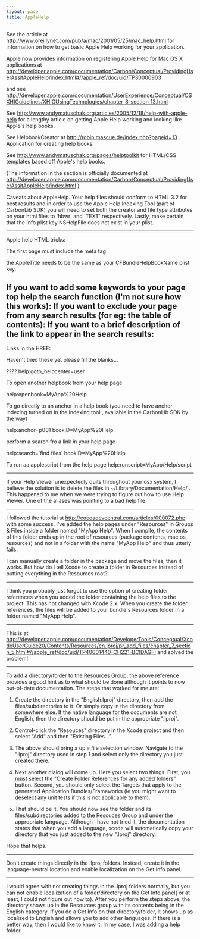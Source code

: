 ```yaml
---
layout: page
title: AppleHelp
---
```




See the article at http://www.oreillynet.com/pub/a/mac/2001/05/25/mac_help.html for information on how to get basic Apple Help working for your application. 

Apple now provides information on registering Apple Help for Mac OS X applications at http://developer.apple.com/documentation/Carbon/Conceptual/ProvidingUserAssitAppleHelp/index.html#//apple_ref/doc/uid/TP30000903

and see http://developer.apple.com/documentation/UserExperience/Conceptual/OSXHIGuidelines/XHIGUsingTechnologies/chapter_8_section_13.html

See http://www.andymatuschak.org/articles/2005/12/18/help-with-apple-help for a lengthy article on getting Apple Help working and looking like Apple's help books.

See HelpbookCreator at http://robin.mascue.de/index.php?pageid=13 . Application for creating help books.

See http://www.andymatuschak.org/pages/helptoolkit for HTML/CSS templates based off Apple's help books.

(The information in the section is officially documented at http://developer.apple.com/documentation/Carbon/Conceptual/ProvidingUserAssitAppleHelp/index.html ).

Caveats about AppleHelp. Your help files should conform to HTML 3.2 for best results and in order to use the Apple Help Indexing Tool (part of CarbonLib SDK) you will need to set both the creator and file type attributes on your html files to 'hbwr' and 'TEXT' respectively. Lastly, make certain that the Info.plist key NSHelpFile does not exist in your plist.

----
Apple help HTML tricks:

The first page must include the meta tag 
    <META name="AppleTitle" Content="MyApp Help">

the AppleTitle needs to be the same as your CFBundleHelpBookName plist key.

If you want to add some keywords to your page top help the search function (I'm not sure how this works):
    <META name="keywords" Content="keyword1, keyword2, keyword3">
If you want to exclude your page from any search results (for eg: the table of contents):
    <META name="robots" Content="noindex">
If you want to a brief description of the link to appear in the search results:
    <META name="AppleAbstract" Content="This is the topic you are looking for!">
----

Links in the HREF:

Haven't tried these yet please fill the blanks...

????
help:goto_helpcenter=user

To open another helpbook from your help page

help:openbook=MyApp%20Help

To go directly to an anchor in a help book (you need to have anchor indexing turned on in the indexing tool , available in the CarbonLib SDK by the way)

help:anchor=p001 bookID=MyApp%20Help

perform a search fro a link in your help page

help:search='find files' bookID=MyApp%20Help

To run aa applescript from the help page
help:runscript=MyApp/Help/script

----

If your Help Viewer unexpectedly quits throughout your osx system, I believe the solution is to delete the files in ~/Library/Documentation/Help/ . This happened to me when we were trying to figure out how to use Help Viewer. One of the aliases was pointing to a bad help file.

----

I followed the tutorial at http://cocoadevcentral.com/articles/000072.php with some success. I've added the help pages under "Resources" in Groups & Files inside a folder named "MyApp Help". When I compile, the contents of this folder ends up in the root of resources (package contents, mac os, resources) and not in a folder with the name "MyApp Help" and thus utterly fails.

I can manually create a folder in the package and move the files, then it works. But how do I tell Xcode to create a folder in Resources instead of putting everything in the Resources root?

----

I think you probably just forgot to use the option of creating folder references when you added the folder containing the help files to the project. This has not changed with Xcode 2.x. When you create the folder references, the files will be added to your bundle's Resources folder in a folder named "MyApp Help".

----
This is at http://developer.apple.com/documentation/DeveloperTools/Conceptual/XcodeUserGuide20/Contents/Resources/en.lproj/pr_add_files/chapter_7_section_5.html#//apple_ref/doc/uid/TP40001440-CH221-BCIDAGFI and solved the problem!

----
To add a directory/folder to the Resources Group, the above reference provides a good hint as to what should be done although it points to now out-of-date documentation.  The steps that worked for me are:

1. Create the directory in the "English.lproj" directory, then add the files/subdirectories to it.  Or simply copy in the directory from somewhere else.  If the native language for the documents are not English, then the directory should be put in the appropriate ".lproj".

2. Control-click the "Resouces" directory in the Xcode project and then select "Add" and then "Existing Files...".

3. The above should bring a up a file selection window.  Navigate to the ".lproj" directory used in step 1 and select only the directory you just created there.

4. Next another dialog will come up.  Here you select two things.  First, you must select the "Create Folder References for any added folders" button.  Second, you should only select the Targets that apply to the generated Application Bundles/Frameworks (ie you might want to deselect any unit tests if this is not applicable to them).

5.  That should be it.  You should now see the folder and its files/subdirectories added to the Resouces Group and under the appropriate language.  Although I have not tried it, the documentation states that when you add a language, xcode will automatically copy your directory that you just added  to the new ".lproj" directory.

Hope that helps.

----

Don't create things directly in the .lproj folders.  Instead, create it in the language-neutral location and enable localization on the Get Info panel.

----

I would agree with not creating things in the .lproj folders normally, but you can not enable localization of a folder/directory on the Get Info panel( or at least, I could not figure out how to).  After you perform the steps above, the directory shows up in the Resources group with its contents being in the English category.  If you do a Get Info on that directory/folder, it shows up as localized to English and allows you to add other languages.  If there is a better way, then I would like to know it.  In my case, I was adding a help folder.

